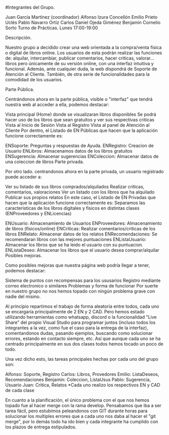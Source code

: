 #Integrantes del Grupo.

Juan García Martínez (coordinador)
Alfonso Izura Concellón
Emilio Prieto Uclés
Pablo Navarro Ortiz
Carlos Daniel Ojeda Giménez
Benjamín Cornelio Sorto
Turno de Prácticas. Lunes 17:00-19:00

Descripción.

Nuestro grupo a decidido crear una web orientada a la compra/venta física o digital de libros online. Los usuarios de esta podrán realizar las funciones de: alquilar, intercambiar, publicar comentarios, hacer criticas, valorar... libros pero únicamente de su versión online, con una interfaz intuitiva y funcional. Además, ante cualquier duda, la web dispondrá de Soporte de Atención al Cliente. También, de otra serie de funcionalidades para la comodidad de los usuarios.

Parte Pública.

Centrándonos ahora en la parte pública, visible o "interfaz" que tendrá nuestra web al acceder a ella, podemos destacar:

Vista principal (Home) donde se visualizaran libros disponibles
Se podrá hacer uso de los libros que sean gratuitos y ver sus respectivas criticas
Vista al Inicio de Sesión
Vista al Registro
Vista al panel de Atención al Cliente
Por dentro, el Listado de EN Públicas que hacen que la aplicación funcione correctamente es:

ENSoporte: Preguntas y respuestas de Ayuda.
ENRegistro: Creacion de Usuario
ENLibros: Almacenamos datos de los libros gratuitos
ENSugerencia: Almacenar sugerencias
ENColeccion: Almacenar datos de una coleccion de libros
Parte privada.

Por otro lado. centrandonos ahora en la parte privada, un usuario registrado puede acceder a:

Ver su listado de sus libros comprados/alquilados
Realizar criticas, comentarios, valoraciones
Ver un listado con los libros que ha alquilado
Publicar sus propios relatos
En este caso, el Listado de EN Privadas que hacen que la aplicación funcione correctamente es: Separamos las caracteristicas de los libros digitales y fisicos en distintas clases (ENProveedores y ENLicencias)

ENUsuario: Almacenamiento de Usuarios
ENProveedores: Almacenamiento de libros (fisicos/online)
ENCriticas: Realizar comentarios/criticas de los libros
ENRelato: Almacenar datos de los relatos
ENRecomendaciones: Se recomendaran libros con las mejores puntuaciones
ENListaUsuario: Almacenar los libros que se ha leido el usuario con su puntuacion.
ENListaDeseo: Almacenar los libros que el usuario desea comprar/alquilar
Posibles mejoras.

Como posibles mejoras que nuestra página web podría llegar a tener, podemos destacar:

Sistema de puntos con recompensas para los ususarios
Registro mediante correo electronico o similares
Problemas y forma de funcionar Por suerte en nuestro grupo no nos hemos topado con ningún problema grave con nadie del mismo.

Al principio repartimos el trabajo de forma aleatoria entre todos, cada uno se encargaría principalmente de 2 EN y 2 CAD. Pero hemos estado utilizando herramientas como whatsapp, discord o la funcionalidad "Live Share" del propio Visual Studio para programar juntos (incluso todos los integrantes a la vez, como fue el caso para la entrega de la interfaz), comentandonos dudas, pasando ejemplos, buscando como solucionar errores, estando en contacto siempre, etc. Así que aunque cada uno se ha centrado principalmente en sus dos clases todos hemos tocado un poco de todo.

Una vez dicho esto, las tareas principales hechas por cada uno del grupo son:

Alfonso: Soporte, Registro
Carlos: Libros, Provedores
Emilio: ListaDeseos, Recomendaciones
Benjamin: Coleccion, ListaUsus
Pablo: Sugerencia, Usuario
Juan: Critica, Relatos
*Cada uno realizo los respectivos EN y CAD de cada clase

En cuanto a la planificación, el único problema con el que nos hemos topado fue al hacer merge con la rama develop. Pensabamos que iba a ser tarea fácil, pero estubimos peleandonos con GIT durante horas para solucionar los multiples errores que a cada uno nos daba al hacer el "git merge", por lo demás todo ha ido bien y cada integrante ha cumplido con los plazos de entrega estipulados.
